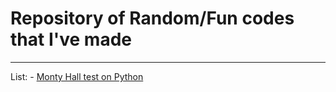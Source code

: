 # Repository of Random/Fun codes that I've made
---
List:
	- [Monty Hall test on Python](\Monty_Hall.ipynb)
